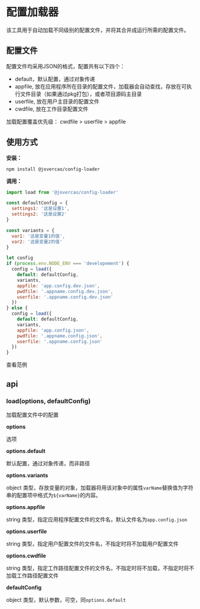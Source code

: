 # 配置加载器

该工具用于自动加载不同级别的配置文件，并将其合并成运行所需的配置文件。

## 配置文件

配置文件均采用JSON的格式，配置共有以下四个：

- default，默认配置，通过对象传递
- appfile, 放在应用程序所在目录的配置文件，加载器会自动查找，存放在可执行文件目录（如果通过pkg打包），或者项目源码主目录
- userfile, 放在用户主目录的配置文件
- cwdfile, 放在工作目录配置文件
  
加载配置覆盖优先级： cwdfile > userfile > appfile

## 使用方式

**安装：**

```shell
npm install @jovercao/config-loader
```

**调用：**

```js
import load from '@jovercao/config-loader'

const defaultConfig = {
  settings1: '这是设置1',
  settings2: '这是设置2'
}

const variants = {
  var1: '这是变量1的值',
  var2: '这是变量2的值'
}

let config
if (process.env.NODE_ENV === 'developement') {
  config = load({
    default: defaultConfig,
    variants,
    appfile: 'app.config.dev.json',
    pwdfile: '.appname.config.dev.json',
    userfile: '.appname.config.dev.json'
  })
} else {
  config = load({
    default: defaultConfig,
    variants,
    appfile: 'app.config.json',
    pwdfile: '.appname.config.json',
    userfile: '.appname.config.json'
  })
}
```

查看范例

## api

### load(options, defaultConfig)

加载配置文件中的配置

**options**

选项

**options.default**

默认配置，通过对象传递，而非路径

**options.variants**

object 类型，存放变量的对象，加载器将用该对象中的属性`varName`替换值为字符串的配置项中格式为`${varName}`的内容。

**options.appfile**

string 类型，指定应用程序配置文件的文件名，默认文件名为`app.config.json`

**options.userfile**

string 类型，指定用户配置文件的文件名，不指定时将不加载用户配置文件

**options.cwdfile**

string 类型，指定工作路径配置文件的文件名，不指定时将不加载，不指定时将不加载工作路径配置文件


**defaultConfig**

object 类型，默认参数，可空，同`options.default`
